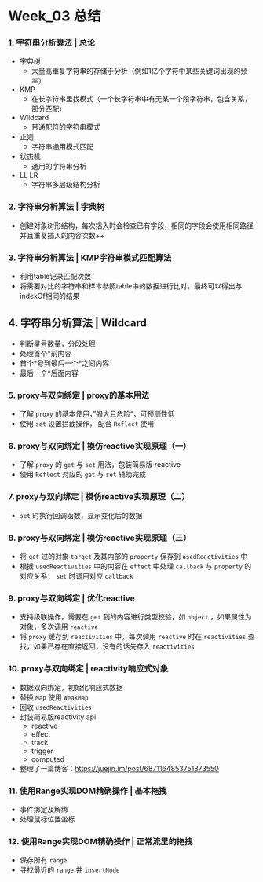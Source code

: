 # Week_03 总结

### 1. 字符串分析算法 | 总论
* 字典树
    - 大量高重复字符串的存储于分析（例如1亿个字符中某些关键词出现的频率）
* KMP
    - 在长字符串里找模式（一个长字符串中有无某一个段字符串，包含关系，部分匹配）
* Wildcard
    - 带通配符的字符串模式
* 正则
    - 字符串通用模式匹配
* 状态机
    - 通用的字符串分析
* LL LR
    - 字符串多层级结构分析

### 2. 字符串分析算法 | 字典树
* 创建对象树形结构，每次插入时会检查已有字段，相同的字段会使用相同路径并且重复插入的内容次数++

### 3. 字符串分析算法 | KMP字符串模式匹配算法
* 利用table记录匹配次数
* 将需要对比的字符串和样本参照table中的数据进行比对，最终可以得出与indexOf相同的结果

## 4. 字符串分析算法 | Wildcard
* 判断星号数量，分段处理
* 处理首个\*前内容
* 首个\*号到最后一个\*之间内容
* 最后一个\*后面内容

### 5. proxy与双向绑定 | proxy的基本用法
* 了解 `proxy` 的基本使用，”强大且危险“，可预测性低
* 使用 `set` 设置拦截操作， 配合 `Reflect` 使用

### 6. proxy与双向绑定 | 模仿reactive实现原理（一）
* 了解 `proxy` 的 `get` 与 `set` 用法，包装简易版 reactive
* 使用 `Reflect` 对应的 `get` 与 `set` 辅助完成

### 7. proxy与双向绑定 | 模仿reactive实现原理（二）
* `set` 时执行回调函数，显示变化后的数据

### 8. proxy与双向绑定 | 模仿reactive实现原理（三）
* 将 `get` 过的对象 `target` 及其内部的 `property` 保存到 `usedReactivities` 中
* 根据 `usedReactivities` 中的内容在 `effect` 中处理 `callback` 与 `property` 的对应关系， `set` 时调用对应 `callback`

### 9. proxy与双向绑定 | 优化reactive
* 支持级联操作，需要在 `get` 到的内容进行类型校验，如 `object` ，如果属性为对象，多次调用 `reactive`
* 将 `proxy` 缓存到 `reactivities` 中，每次调用 `reactive` 时在 `reactivities` 查找，如果已存在直接返回，没有的话先存入 `reactivities`

### 10. proxy与双向绑定 | reactivity响应式对象
* 数据双向绑定，初始化响应式数据
* 替换 `Map` 使用 `WeakMap`
* 回收 `usedReactivities`
* 封装简易版reactivity api
    - reactive
    - effect
    - track
    - trigger
    - computed
* 整理了一篇博客：https://juejin.im/post/6871164853751873550

### 11. 使用Range实现DOM精确操作 | 基本拖拽
* 事件绑定及解绑
* 处理鼠标位置坐标

### 12. 使用Range实现DOM精确操作 | 正常流里的拖拽
* 保存所有 `range`
* 寻找最近的 `range` 并 `insertNode`